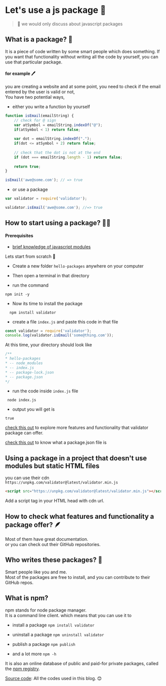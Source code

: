 # Let's use a js package 🎁

> 🚩 we would only discuss about javascript packages

## What is a package? 🤔

It is a piece of code written by some smart people which does something. If you want that functionality without writing all the code by yourself, you can use that particular package.

#### for example 🖊️

you are creating a website and at some point, you need to check if the email entered by the user is valid or not,  
You have two potential ways,

* either you write a function by yourself
    

```js
function isEmail(emailString) {
    // check for @ sign
    var atSymbol = emailString.indexOf("@");
    if(atSymbol < 1) return false;
    
    var dot = emailString.indexOf(".");
    if(dot <= atSymbol + 2) return false;
    
    // check that the dot is not at the end
    if (dot === emailString.length - 1) return false;
    
    return true;
}

isEmail('awe@some.com'); // => true
```

* or use a package
    

```js
var validator = require('validator');

validator.isEmail('awe@some.com'); //=> true
```

## How to start using a package? 🧑‍💻

#### Prerequisites

* [brief knowledge of javascript modules](https://ahmadrazakhan946.hashnode.dev/your-first-javascript-code-in-terminal)
    

Lets start from scratch 💫  

* Create a new folder `hello-packages` anywhere on your computer  
    
* Then open a terminal in that directory  
    
* run the command
    

```shell
npm init -y
```

* Now its time to install the package
    

```shell
  npm install validator
```

* create a file `index.js` and paste this code in that file
    

```js
const validator = require('validator');
console.log(validator.isEmail('some@thing.com'));
```

At this time, your directory should look like

```js
/**
* hello-packages
* -- node_modules
* -- index.js
* -- package-lock.json
* -- package.json
*/
```

* run the code inside `index.js` file
    

```shell
 node index.js
```

* output you will get is
    

```shell
true
```

[check this out](https://github.com/validatorjs/validator.js#validators) to explore more features and functionality that validator package can offer.

[check this out](https://blogs.m3rashid.in/the-packagejson) to know what a package.json file is

## Using a package in a project that doesn't use modules but static HTML files

you can use their cdn `https://unpkg.com/validator@latest/validator.min.js`

```html
<script src="https://unpkg.com/validator@latest/validator.min.js"></script>
```

Add a script tag in your HTML head with cdn url.

## How to check what features and functionality a package offer? 🪶

Most of them have great documentation.  
or you can check out their GitHub repositories.

## Who writes these packages? 🧠

Smart people like you and me.  
Most of the packages are free to install, and you can contribute to their GitHub repos.  

## What is npm?

npm stands for node package manager.  
It is a command line client. which means that you can use it to

* install a package `npm install validator`
    
* uninstall a package `npm uninstall validator`
    
* publish a package `npm publish`
    
* and a lot more `npm -h`
    

It is also an online database of public and paid-for private packages, called the [npm registry](https://www.npmjs.com/).

[Source code](https://github.com/razaahmad333/coding-challenges/tree/main/2022-08-30-hello-packages): All the codes used in this blog. 😊